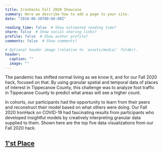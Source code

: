```yaml
---
title: IronHacks Fall 2020 Showcase
summary: Here we describe how to add a page to your site.
date: "2018-06-28T00:00:00Z"

reading_time: false  # Show estimated reading time?
share: false  # Show social sharing links?
profile: false  # Show author profile?
comments: false  # Show comments?

# Optional header image (relative to `assets/media/` folder).
header:
  caption: ""
  image: ""
---
```



The pandemic has shifted normal living as we know it, and for our Fall 2020 hack,
focused on that. By using granular spatial and temporal data of places of interest
    in Tippecanoe County, this challenge was to analyze foot traffic in Tippecanoe County
    to predict what areas will see a higher count.
    
 In cohorts, our participants had the opportunity to learn from their peers and
    reconstruct their model based on what others were doing. Our Fall 2020 IronHack
    on COVID-19 had fascinating results from participants who developed insightful
    models by creatively interpreting granular data supplied to them. Shown here
    are the top five data visualizations from our Fall 2020 hack.
    
   ## [1'st Place](https://dev.ironhacks.com/notebook-viewer?path=https://raw.githubusercontent.com/ironhacks/showcase-fall-2020/main/0EVSeUky0uambfnlYXA1818dMPv1/report.ipynb)
